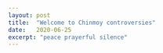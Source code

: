 ```yaml
---
layout: post
title:  "Welcome to Chinmoy controversies"
date:   2020-06-25
excerpt: "peace prayerful silence"
---
```

